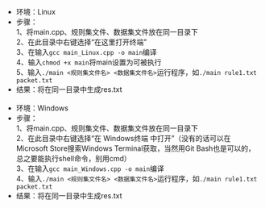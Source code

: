 - 环境：Linux
- 步骤：
<br>1、将main.cpp、规则集文件、数据集文件放在同一目录下
<br>2、在此目录中右键选择“在这里打开终端”
<br>3、在输入`gcc main_Linux.cpp -o main`编译
<br>4、输入`chmod +x main`将main设置为可被执行
<br>5、输入`./main <规则集文件名> <数据集文件名>`运行程序，如`./main rule1.txt packet.txt`
- 结果：将在同一目录中生成res.txt
<br><br>
- 环境：Windows
- 步骤：
<br>1、将main.cpp、规则集文件、数据集文件放在同一目录下
<br>2、在此目录中右键选择“在 Windows终端 中打开”（没有的话可以在Microsoft Store搜索Windows Terminal获取，当然用Git Bash也是可以的，总之要能执行shell命令，别用cmd）
<br>3、在输入`gcc main_Windows.cpp -o main`编译
<br>4、输入`./main <规则集文件名> <数据集文件名>`运行程序，如`./main rule1.txt packet.txt`
- 结果：将在同一目录中生成res.txt
